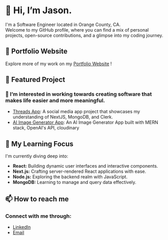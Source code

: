 # 👋 Hi, I’m Jason.
I'm a Software Engineer located in Orange County, CA.  
Welcome to my GitHub profile, where you can find a mix of personal projects, open-source contributions, and a glimpse into my coding journey. 

## 🔗 Portfolio Website

Explore more of my work on my <a href="https://jasonngo-portfolio.vercel.app/" target="_blank">Portfolio Website</a> !


## 🌟 Featured Project
### 👀 I’m interested in working towards creating software that makes life easier and more meaningful.

* [Threads App](https://github.com/jasonsonthanhngo/threads_app): A social media app project that showcases my understanding of NextJS, MongoDB, and Clerk.
* [AI Image Generator App](https://github.com/jasonsonthanhngo/AI_Image_Generator): An AI Image Generator App built with MERN stack, OpenAI's API, cloudinary


## 🌱 My Learning Focus

I'm currently diving deep into:

- **React:** Building dynamic user interfaces and interactive components.
- **Next.js:** Crafting server-rendered React applications with ease.
- **Node.js:** Exploring the backend realm with JavaScript.
- **MongoDB:** Learning to manage and query data effectively.

## 📫 How to reach me 
### Connect with me through:
* <a href="https://www.linkedin.com/in/jasonsonthanhngo/" target="_blank">LinkedIn</a>  
* <a href="mailto:jasonsonthanhngo@gmail.com" target="_blank">Email</a>


<!---
jasonsonthanhngo/jasonsonthanhngo is a ✨ special ✨ repository because its `README.md` (this file) appears on your GitHub profile.
You can click the Preview link to take a look at your changes.
--->
